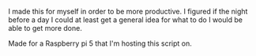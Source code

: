 I made this for myself in order to be more productive. 
I figured if the night before a day I could at least get a general idea for what to do I would be able to get more done.

Made for a Raspberry pi 5 that I'm hosting this script on.
